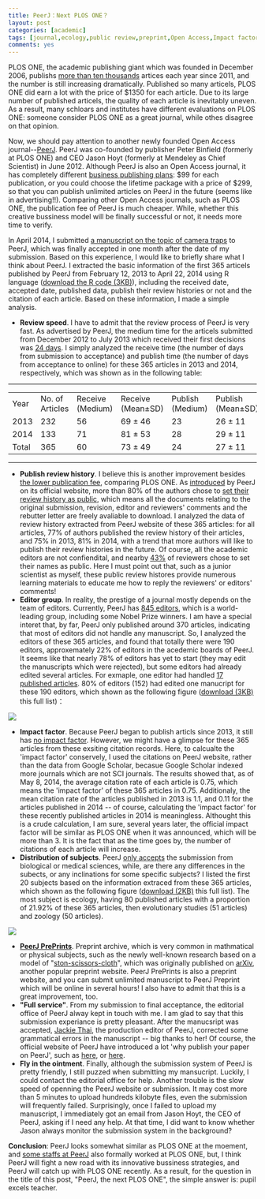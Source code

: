 ```yaml
---
title: PeerJ：Next PLOS ONE？
layout: post
categories: [academic]
tags: [journal,ecology,public review,preprint,Open Access,Impact factor]
comments: yes
---
```


PLOS ONE, the academic publishing giant which was founded in  December 2006, publishs [more than ten thousands](http://en.wikipedia.org/wiki/PLOS_ONE) artices each year since 2011, and the number is still increasing dramatically. Published so many articels, PLOS ONE did earn a lot with the price of $1350 for each article. Due to its large number of published articels, the quality of each article is inevitably uneven. As a result, many schloars and institutes have different evaluations on PLOS ONE: someone consider PLOS ONE as a great journal, while othes disagree on that opinion.

Now, we should pay attention to another newly founded Open Access journal--[PeerJ](http://peerj.com). PeerJ was co-founded by publisher Peter Binfield (formerly at PLOS ONE) and CEO Jason Hoyt (formerly at Mendeley as Chief Scientist) in June 2012. Although PeerJ is also an Open Access journal, it has completely different [business publishing plans](https://peerj.com/pricing/): $99 for each publication, or you could choose the lifetime package with a price of $299, so that you can publish unlimited articles on PeerJ in the future (seems like in advertising!!). Comparing other Open Access journals, such as PLOS ONE, the publication fee of PeerJ is much cheaper. While, whether this creative bussiness model will be finally successful or not, it needs more time to verify.

In April 2014, I submitted [a manuscript on the topic of camera traps](https://peerj.com/articles/374/) to PeerJ, which was finally accepted in one month after the date of my submission. Based on this experience, I would like to briefly share what I think about PeerJ. I extracted the basic information of the first 365 articels published by PeerJ from February 12, 2013 to April 22, 2014 using R language ([download the R code (3KB)](http://sixf.org/files/code/2014/05/peerj.txt)), including the received date, accepted date, published data, publish their review histories or not and the citation of each article. Based on these information, I made a simple analysis.

-	**Review speed**. I have to admit that the review process of PeerJ is very fast. As advertised by PeerJ, the medium time for the articels submitted from December 2012 to July 2013 which received their first decisions was [24 days](http://blog.peerj.com/post/60259877854/peerj-speed). I simply analyzed the receive time (the number of days from submission to acceptance) and publish time (the number of days from acceptance to online) for these 365 articles in 2013 and 2014, respectively, which was shown as in the following table:

---

<table>
	<tbody>
		<tr>
			<td>Year</td>
			<td>No. of Articles</td>
			<td>Receive (Medium)</td>
			<td>Receive (Mean±SD)</td>
			<td>Publish (Medium)</td>
			<td>Publish (Mean±SD)</td>
		</tr>
		<tr>
			<td>2013</td>
			<td>232</td>
			<td>56</td>
			<td>69 ± 46</td>
			<td>23</td>
			<td>26 ± 11</td>
		</tr>
		<tr>
			<td>2014</td>
			<td>133</td>
			<td>71</td>
			<td>81 ± 53</td>
			<td>28</td>
			<td>29 ± 11</td>
		</tr>
		<tr>
			<td>Total</td>
			<td>365</td>
			<td>60</td>
			<td>73 ± 49</td>
			<td>24</td>
			<td>27 ± 11</td>
		</tr>
	</tbody>
</table>

---


-	**Publish review history**. I believe this is another improvement besides [the lower publication fee](http://blog.peerj.com/post/66773028124/peerj-saves-academia-money), comparing PLOS ONE. As [introduced](http://blog.peerj.com/post/58170809555/peerj-six-month-review) by PeerJ on its official website, more than 80% of the authors chose to [set their review history as public]((https://peerj.com/reviews/)), which means all the documents relating to the original submission, revision, editor and reviewers' comments and the rebutter letter are freely avaliable to download. I analyzed the data of review history extracted from PeerJ website of these 365 articles: for all articles, 77% of authors published the review history of their articles, and 75% in 2013, 81% in 2014, with a trend that more authors will like to publish their review histories in the future. Of course, all the academic editors are not confiendital, and nearby [43%](http://blog.peerj.com/post/58170809555/peerj-six-month-review) of reviewers chose to set their names as public. Here I must point out that, such as a junior scientist as myself, these public review histores provide numerous learning materials to educate me how to reply the reviewers' or editors' comments! 
-	**Editor group**. In reality, the prestige of a journal mostly depends on the team of editors. Currently, PeerJ has [845 editors](https://peerj.com/academic-boards/editors/), which is a world-leading group, including some Nobel Prize winners. I am have a special interet that, by far, PeerJ only published around 370 articles, indicating that most of editors did not handle any manuscript. So, I analyzed the editors of these 365 articles, and found that totally there were 190 editors, approxemately 22% of editors in the acedemic boards of PeerJ. It seems like that nearly 78% of editors has yet to start (they may edit the manuscripts which were rejected), but some editors had already edited several articles. For exmaple, one editor had handled [17 published articles](https://peerj.com/JafriMAbdullah/). 80% of editors (152) had edited one manucript for these 190 editors, which shown as the following figure ([download (3KB)](http://sixf.org/files/code/2014/05/editors.txt) this full list)：

![](http://sixf.org/files/images/2014/05/peerj_editors.png)

-	**Impact factor**. Because PeerJ began to publish articls since 2013, it still has [no impact factor](http://blog.peerj.com/post/81475988271/announcing-new-data-reports-for-peerj-articles). However, we might have a glimpse for these 365 articles from these exsiting citation records. Here, to calcualte the 'impact factor' conservely, I used the citations on PeerJ website, rather than the data from Google Scholar, becasue Google Scholar indexed more journals which are not SCI journals. The results showed that, as of May 8, 2014, the average citation rate of each article is 0.75, which means the 'impact factor' of these 365 articles in 0.75. Additionaly, the mean citation rate of the articles published in 2013 is 1.1, and 0.11 for the articles published in 2014 -- of course, calculating the 'impact factor' for these recently published articles in 2014 is meaningless. Althought this is a crude calculation, I am sure, several years later, the official impact factor will be similar as PLOS ONE when it was announced, which will be more than 3. It is the fact that as the time goes by, the number of citations of each article will increase. 
-	**Distribution of subjects**. PeerJ [only accepts](http://en.wikipedia.org/wiki/PeerJ) the submission from biological or medical sciences, while, are there any differences in the subects, or any inclinations for some specific subjects? I listed the first 20 subjects based on the information extraced from these 365 articles, which shown as the following figure ([download (2KB)](http://sixf.org/files/code/2014/05/subjects.txt) this full list). The most subject is ecology, having 80 published articles with a proportion of 21.92% of these 365 articles, then evolutionary studies (51 articles) and zoology (50 articles).

![](http://sixf.org/files/images/2014/05/peerj_subjects.png)

-	**[PeerJ PrePrints](https://peerj.com/about/publications/#PeerJ-PrePrints)**. Preprint archive, which is very common in mathmatical or physical subjects, such as the newly well-known research based on a model of "[ston-scissors-cloth](http://news.sciencenet.cn/htmlnews/2014/5/293837.shtm)", which was originally published on [arXiv](http://arXiv.org), another popular preprint website. PeerJ PrePrints is also a preprint website, and you can submit unlimited manuscript to PeerJ Preprint which will be online in several hours! I also have to admit that this is a great improvement, too.
-	**"Full service"**. From my submission to final acceptance, the editorial office of PeerJ alway kept in touch with me. I am glad to say that this submission experiance is pretty pleasant. After the manucsript was accepted, [Jackie Thai](https://peerj.com/about/), the production editor of PeerJ, corrected some grammatical errors in the manuscript -- big thanks to her! Of course, the official website of PeerJ have introduced a lot 'why publish your paper on PeerJ', such as [here](http://blog.peerj.com/post/46261563342/6-reasons-to-publish-with-peerj), or [here](http://blog.peerj.com/post/54500700950/7-reasons-why-peerj-is-the-perfect-conference-publisher
).
-	**Fly in the ointment**. Finally, although the submission system of PeerJ is pretty friendly, I still puzzed when submitting my mansucript. Luckily, I could contact the editorial office for help. Another trouble is the slow speed of openning the PeerJ website or submission. It may cost more than 5 minutes to upload hundreds kilobyte files, even the submission will frequently failed. Surprisingly, once I failed to upload my manuscript, I immediately got an email from Jason Hoyt, the CEO of PeerJ, asking if I need any help. At that time, I did want to know whether Jason always monitor the submission system in the background?

**Conclusion**: PeerJ looks somewhat similar as PLOS ONE at the moement, and [some staffs at PeerJ](https://peerj.com/about) also formally worked at PLOS ONE, but, I think PeerJ will fight a new road with its innovative bussiness strategies, and PeerJ will catch up with PLOS ONE recently. As a result, for the question in the title of this post, "PeerJ, the next PLOS ONE", the simple answer is: pupil excels teacher.